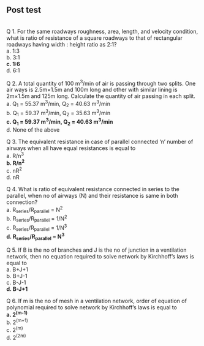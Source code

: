 ## Post test
<br>
Q 1. For the same roadways roughness, area, length, and velocity condition, what is ratio of resistance of a square roadways to that of rectangular roadways having width : height ratio as 2:1?
<br>
a. 1:3<br>
b. 3:1<br>
<b>c. 1:6</b><br>
d. 6:1<br>

Q 2. A total quantity of 100 m<sup>3</sup>/min of air is passing through two splits. One air ways is 2.5m×1.5m and 100m long and other with similar lining is 2m×1.5m and 125m long. Calculate the quantity of air passing in each split.<br>
a. Q<sub>1</sub> = 55.37 m<sup>3</sup>/min, Q<sub>2</sub> = 40.63 m<sup>3</sup>/min<br>
b. Q<sub>1</sub> = 59.37 m<sup>3</sup>/min, Q<sub>2</sub> = 35.63 m<sup>3</sup>/min<br>
<b>c. Q<sub>1</sub> = 59.37 m<sup>3</sup>/min, Q<sub>2</sub> = 40.63 m<sup>3</sup>/min</b><br>
d. None of the above<br>

Q 3. The equivalent resistance in case of parallel connected ‘n’ number of airways when all have equal resistances is equal to <br>
a. R/n<sup>3</sup><br>
<b>b. R/n<sup>2</sup></b><br>
c. nR<sup>2</sup><br>
d. nR<br>

Q 4. What is ratio of equivalent resistance connected in series to the parallel, when no of airways (N) and their resistance is same in both connection? <br>
a. R<sub>series</sub>/R<sub>parallel</sub> = N<sup>2</sup><br>
b. R<sub>series</sub>/R<sub>parallel</sub> = 1/N<sup>2</sup><br>
c. R<sub>series</sub>/R<sub>parallel</sub> = 1/N<sup>3</sup><br>
<b>d. R<sub>series</sub>/R<sub>parallel</sub> = N<sup>3</sup></b><br>

Q 5. If B is the no of branches and J is the no of junction in a ventilation network, then no equation required to solve network by Kirchhoff’s laws is equal to<br>
a. B+J+1<br>
b. B+J-1<br>
c. B-J-1<br>
<b>d. B-J+1</b><br>

Q 6. If m is the no of mesh in a ventilation network, order of equation of polynomial required to solve network by Kirchhoff’s laws is equal to<br>
<b>a. 2<sup>(m-1)</sup></b><br>
b. 2<sup>(m+1)</sup><br>
c. 2<sup>(m)</sup><br>
d. 2<sup>(2m)</sup><br>

